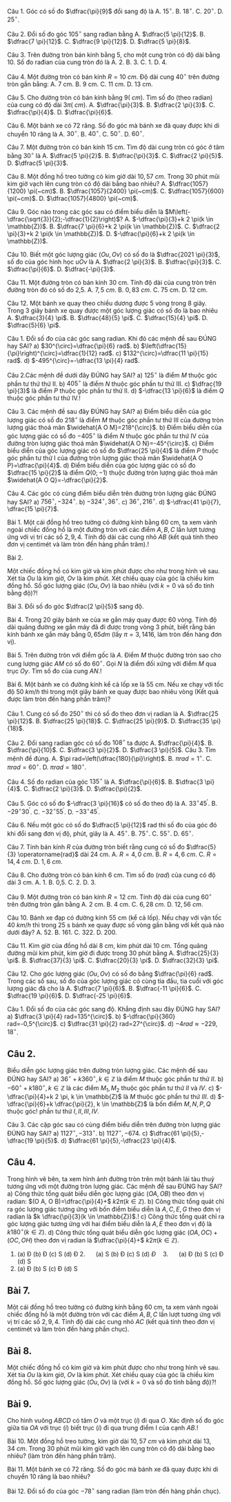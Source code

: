 Câu 1. Góc có số đo $\dfrac{\pi}{9}$ đổi sang độ là
A. $15^{\circ}$.
B. $18^{\circ}$.
C. $20^{\circ}$.
D. $25^{\circ}$.

Câu 2. Đổi số đo góc $105^{\circ}$ sang rađian bằng
A. $\dfrac{5 \pi}{12}$.
B. $\dfrac{7 \pi}{12}$.
C. $\dfrac{9 \pi}{12}$.
D. $\dfrac{5 \pi}{8}$.

Câu 3. Trên đường tròn bán kính bằng 5, cho một cung tròn có độ dài bằng 10. Số đo rađian của cung tròn đó là
A. 2.
B. 3.
C. 1.
D. 4.

Câu 4. Một đường tròn có bán kính $R=10 ~cm$. Độ dài cung $40^{\circ}$ trên đường tròn gần bằng:
A. 7 cm.
B. 9 cm.
C. 11 cm.
D. 13 cm.

Câu 5. Cho đường tròn có bán kính bằng $9(~cm)$. Tìm số đo (theo radian) của cung có độ dài $3 \pi(~cm)$.
A. $\dfrac{\pi}{3}$.
B. $\dfrac{2 \pi}{3}$.
C. $\dfrac{\pi}{4}$.
D. $\dfrac{\pi}{6}$.

Câu 6. Một bánh xe có 72 răng. Số đo góc mà bánh xe đã quay được khi di chuyển 10 răng là
A. $30^{\circ}$.
B. $40^{\circ}$.
C. $50^{\circ}$.
D. $60^{\circ}$.

Câu 7. Một đường tròn có bán kính 15 cm. Tìm độ dài cung tròn có góc ở tâm bằng $30^{\circ}$ là
A. $\dfrac{5 \pi}{2}$.
B. $\dfrac{\pi}{3}$.
C. $\dfrac{2 \pi}{5}$.
D. $\dfrac{5 \pi}{3}$.

Câu 8. Một đồng hồ treo tường có kim giờ dài $10,57 ~cm$. Trong 30 phút mũi kim giờ vạch lên cung tròn có độ dài bằng bao nhiêu?
A. $\dfrac{1057}{1200} \pi(~cm)$.
B. $\dfrac{1057}{2400} \pi(~cm)$.
C. $\dfrac{1057}{600} \pi(~cm)$.
D. $\dfrac{1057}{4800} \pi(~cm)$.

Câu 9. Góc nào trong các góc sau có điểm biểu diễn là $M\left(-\dfrac{\sqrt{3}}{2};-\dfrac{1}{2}\right)$?
A. $-\dfrac{\pi}{3}+k 2 \pi(k \in \mathbb{Z})$.
B. $\dfrac{7 \pi}{6}+k 2 \pi(k \in \mathbb{Z})$.
C. $\dfrac{2 \pi}{3}+k 2 \pi(k \in \mathbb{Z})$.
D. $-\dfrac{\pi}{6}+k 2 \pi(k \in \mathbb{Z})$.

Câu 10. Biết một góc lượng giác $(O u, O v)$ có số đo là $\dfrac{2021 \pi}{3}$, số đo của góc hình học $u O v$ là
A. $\dfrac{2 \pi}{3}$.
B. $\dfrac{\pi}{3}$.
C. $\dfrac{\pi}{6}$.
D. $\dfrac{-\pi}{3}$.

Câu 11. Một đường tròn có bán kính 30 cm. Tính độ dài của cung tròn trên đường tròn đó có số đo 2,5.
A. $7,5 ~cm$.
B. $0,83 ~cm$.
C. 75 cm.
D. 12 cm.

Câu 12. Một bánh xe quay theo chiều dương được 5 vòng trong 8 giây. Trong 3 giây bánh xe quay được một góc lượng giác có số đo là bao nhiêu
A. $\dfrac{3}{4} \pi$.
B. $\dfrac{48}{5} \pi$.
C. $\dfrac{15}{4} \pi$.
D. $\dfrac{5}{6} \pi$.

Câu 1. Đổi số đo của các góc sang radian. Khi đó các mệnh đề sau ĐÚNG hay SAI?
a) $30^{\circ}=\dfrac{\pi}{6} rad$.
b) $\left(\dfrac{15}{\pi}\right)^{\circ}=\dfrac{1}{12} rad$.
c) $132^{\circ}=\dfrac{11 \pi}{15} rad$.
d) $-495^{\circ}=-\dfrac{13 \pi}{4} rad$.

Câu 2.Các mệnh đề dưới đây ĐÚNG hay SAI?
a) $125^{\circ}$ là điểm $M$ thuộc góc phần tư thứ thứ II.
b) $405^{\circ}$ là điểm $N$ thuộc góc phần tư thứ III.
c) $\dfrac{19 \pi}{3}$ là điểm $P$ thuộc góc phần tư thứ II.
d) $-\dfrac{13 \pi}{6}$ là điểm $Q$ thuộc góc phần tư thứ IV.!

Câu 3. Các mệnh đề sau đây ĐÚNG hay SAI?
a) Điểm biểu diễn của góc lượng giác có số đo $218^{\circ}$ là điểm $M$ thuộc góc phần tư thứ III của đường tròn lượng giác thoả mãn $\widehat{A O M}=218^{\circ}$.
b) Điểm biểu diễn của góc lượng giác có số đo $-405^{\circ}$ là điểm $N$ thuộc góc phần tư thứ IV của đường tròn lượng giác thoả mãn $\widehat{A O N}=-45^{\circ}$.
c) Điểm biểu diễn của góc lượng giác có số đo $\dfrac{25 \pi}{4}$ là điểm $P$ thuộc góc phần tư thứ I của đường tròn lượng giác thoả mãn $\widehat{A O P}=\dfrac{\pi}{4}$.
d) Điểm biểu diễn của góc lượng giác có số đo $\dfrac{15 \pi}{2}$ là điểm $Q(0;-1)$ thuộc đường tròn lượng giác thoả mãn $\widehat{A O Q}=-\dfrac{\pi}{2}$.

Câu 4. Các góc có cùng điểm biểu diễn trên đường tròn lượng giác ĐÚNG hay SAI?
a) $756^{\circ},-324^{\circ}$.
b) $-324^{\circ}, 36^{\circ}$.
c) $36^{\circ}, 216^{\circ}$.
d) $-\dfrac{41 \pi}{7}, \dfrac{15 \pi}{7}$.

Bài 1.
Một cái đồng hồ treo tường có đường kính bằng 60 cm, ta xem vành ngoài chiếc đồng hồ là một đường tròn với các điểm $A, B, C$ lần lượt tương ứng với vị trí các số $2,9,4$. Tính độ dài các cung nhỏ $A B$ (kết quả tính theo đơn vị centimét và làm tròn đến hàng phần trăm).!

Bài 2.

Một chiếc đồng hồ có kim giờ và kim phút được cho như trong hình vẽ sau. Xét tia $O u$ là kim giờ, $O v$ là kim phút. Xét chiều quay của góc là chiều kim đồng hồ. Số góc lượng giác $(O u, O v)$ là bao nhiêu (với $k=0$ và số đo tính bằng độ)?!



Bài 3. Đổi số đo góc $\dfrac{2 \pi}{5}$ sang độ.

Bài 4. Trong 20 giây bánh xe của xe gắn máy quay được 60 vòng. Tính độ dài quãng đường xe gắn máy đã đi được trong vòng 3 phút, biết rằng bán kính bánh xe gắn máy bằng $0,65 dm$ (lấy $\pi=3,1416$, làm tròn đến hàng đơn vị). 

Bài 5. Trên đường tròn với điểm gốc là $A$. Điểm $M$ thuộc đường tròn sao cho cung lượng giác $A M$ có số đo $60^{\circ}$. Gọi $N$ là điểm đối xứng với điểm $M$ qua trục $O y$. Tìm số đo của cung $A N$.!

Bài 6. Một bánh xe có đường kính kể cả lốp xe là 55 cm. Nếu xe chạy với tốc độ 50 $km / h$ thì trong một giây bánh xe quay được bao nhiêu vòng (Kết quả được làm tròn đến hàng phần trăm)?

Câu 1. Cung có số đo $250^{\circ}$ thì có số đo theo đơn vị radian là
A. $\dfrac{25 \pi}{12}$.
B. $\dfrac{25 \pi}{18}$.
C. $\dfrac{25 \pi}{9}$.
D. $\dfrac{35 \pi}{18}$.

Câu 2. Đổi sang radian góc có số đo $108^{\circ}$ ta được
A. $\dfrac{\pi}{4}$.
B. $\dfrac{\pi}{10}$.
C. $\dfrac{3 \pi}{2}$.
D. $\dfrac{3 \pi}{5}$.
Câu 3. Tìm mệnh đề đúng.
A. $\pi rad=\left(\dfrac{180}{\pi}\right)$.
B. $\pi rad=1^{\circ}$.
C. $\pi rad=60^{\circ}$.
D. $\pi rad=180^{\circ}$.

Câu 4. Số đo radian của góc $135^{\circ}$ là
A. $\dfrac{\pi}{6}$.
B. $\dfrac{3 \pi}{4}$.
C. $\dfrac{2 \pi}{3}$.
D. $\dfrac{\pi}{2}$.

Câu 5. Góc có số đo $-\dfrac{3 \pi}{16}$ có số đo theo độ là
A. $33^{\circ} 45^{\prime}$.
B. $-29^{\circ} 30^{\prime}$.
C. $-32^{\circ} 55^{\prime}$.
D. $-33^{\circ} 45^{\prime}$.

Câu 6. Nếu một góc có số đo $\dfrac{5 \pi}{12}$ rad thì số đo của góc đó khi đổi sang đơn vị độ, phút, giây là
A. $45^{\circ}$.
B. $75^{\circ}$.
C. $55^{\circ}$.
D. $65^{\circ}$.

Câu 7. Tính bán kính $R$ của đường tròn biết rằng cung có số đo $\dfrac{5}{3} \operatorname{rad}$ dài 24 cm.
A. $R=4,0 ~cm$.
B. $R=4,6 ~cm$.
C. $R=14,4 ~cm$.
D. $1,6 ~cm$.

Câu 8. Cho đường tròn có bán kính 6 cm. Tìm số đo $(rad)$ của cung có độ dài 3 cm.
A. 1.
B. 0,5.
C. 2.
D. 3.

Câu 9. Một đường tròn có bán kính $R=12 ~cm$. Tính độ dài của cung $60^{\circ}$ trên đường tròn gần bằng
A. 2 cm.
B. 4 cm.
C. $6,28 ~cm$.
D. $12,56 ~cm$.

Câu 10. Bánh xe đạp có đường kính 55 cm (kể cả lốp). Nếu chạy với vận tốc $40 ~km / h$ thì trong 25 s bánh xe quay được số vòng gần bằng với kết quả nào dưới đây?
A. 52.
B. 161.
C. 322.
D. 200.

Câu 11. Kim giờ của đồng hồ dài 8 cm, kim phút dài 10 cm. Tổng quãng đường mũi kim phút, kim giờ đi được trong 30 phút bằng
A. $\dfrac{25}{3} \pi$.
B. $\dfrac{37}{3} \pi$.
C. $\dfrac{20}{3} \pi$.
D. $\dfrac{32}{3} \pi$.

Câu 12. Cho góc lượng giác $(O u, O v)$ có số đo bằng $\dfrac{\pi}{6} rad$. Trong các số sau, số đo của góc lượng giác có cùng tia đầu, tia cuối với góc lượng giác đã cho là
A. $\dfrac{7 \pi}{6}$.
B. $\dfrac{-11 \pi}{6}$.
C. $\dfrac{19 \pi}{6}$.
D. $\dfrac{-25 \pi}{6}$.

Câu 1. Đổi số đo của các góc sang độ. Khẳng định sau đây ĐÚNG hay SAI?
a) $\dfrac{3 \pi}{4} rad=135^{\circ}$.
b) $-\dfrac{\pi}{360} rad=-0,5^{\circ}$.
c) $\dfrac{31 \pi}{2} rad=27^{\circ}$.
d) $-4 rad \approx-229,18^{\circ}$.

## Câu 2.

Biểu diễn góc lượng giác trên đường tròn lượng giác. Các mệnh đề sau ĐÚNG hay SAI?
a) $36^{\circ}+k 360^{\circ}, k \in \mathbb{Z}$ là điểm $M$ thuộc góc phần tư thứ $I I$.
b) $-60^{\circ}+k 180^{\circ}, k \in \mathbb{Z}$ là các điểm $M_{1}, M_{2}$ thuộc góc phần tư thứ $I I$ và $I V$.
c) $-\dfrac{\pi}{4}+k 2 \pi, k \in \mathbb{Z}$ là $M$ thuộc góc phần tư thứ $I I I$.
d) $-\dfrac{\pi}{6}+k \dfrac{\pi}{2}, k \in \mathbb{Z}$ là bốn điểm $M, N, P, Q$ thuộc góc! phần tư thứ $I, I I, I I I, I V$.

Câu 3. Các cặp góc sau có cùng điểm biểu diễn trên đường tròn lượng giác ĐÚNG hay SAI?
a) $1127^{\circ},-313^{\circ}$.
b) $1127^{\circ},-674$.
c) $\dfrac{61 \pi}{5},-\dfrac{19 \pi}{5}$.
d) $\dfrac{61 \pi}{5},-\dfrac{23 \pi}{4}$.

## Câu 4.

Trong hình vẽ bên, ta xem hình ảnh đường tròn trên một bánh lái tàu thuỷ tương ứng với một đường tròn lượng giác. Các mệnh đề sau ĐÚNG hay SAI?
a) Công thức tổng quát biểu diễn góc lượng giác $(O A, O B)$ theo đơn vị radian: $(O A, O B)=\dfrac{\pi}{4}+$ $k 2 \pi(k \in \mathbb{Z})$.
b) Công thức tổng quát chỉ ra góc lượng giác tương ứng với bốn điểm biểu diễn là $A, C, E, G$ theo đơn vị radian là $k \dfrac{\pi}{3}(k \in \mathbb{Z})$.!
c) Công thức tổng quát chỉ ra góc lượng giác tương ứng với hai điểm biểu diễn là $A, E$ theo đơn vị độ là $k 180^{\circ}(k \in \mathbb{Z})$.
d) Công thức tổng quát biểu diễn góc lượng giác $(O A, O C)+(O C, O H)$ theo đơn vị radian là $\dfrac{\pi}{4}+$ $k 2 \pi(k \in \mathbb{Z})$.

1. (a) Đ (b) Đ (c) S (d) Đ 2. $\quad$ (a) S (b) Đ (c) S (d) $Đ \quad 3$. $\quad$ (a) Đ (b) S (c) Đ (d) S
2. (a) Đ (b) S (c) Đ (d) S


## Bài 7.

Một cái đồng hồ treo tường có đường kính bằng 60 cm, ta xem vành ngoài chiếc đồng hồ là một đường tròn với các điểm $A, B, C$ lần lượt tương ứng với vị trí các số $2,9,4$. Tính độ dài các cung nhỏ $A C$ (kết quả tính theo đơn vị centimét và làm tròn đến hàng phần chục).


## Bài 8.

Một chiếc đồng hồ có kim giờ và kim phút được cho như trong hình vẽ sau. Xét tia $O u$ là kim giờ, $O v$ là kim phút. Xét chiều quay của góc là chiều kim đồng hồ. Số góc lượng giác $(O u, O v)$ là (với $k=0$ và số đo tính bằng độ)?!



## Bài 9.

Cho hình vuông $A B C D$ có tâm $O$ và một trục $(i)$ đi qua $O$. Xác định số đo góc giữa tia $O A$ với trục ($i$) biết trục ($i$) đi qua trung điểm I của cạnh $A B$.!

Bài 10. Một đồng hồ treo tường, kim giờ dài $10,57 ~cm$ và kim phút dài $13,34 ~cm$. Trong 30 phút mũi kim giờ vạch lên cung tròn có độ dài bằng bao nhiêu? (làm tròn đến hàng phần trăm).


Bài 11. Một bánh xe có 72 răng. Số đo góc mà bánh xe đã quay được khi di chuyển 10 răng là bao nhiêu?


Bài 12. Đổi số đo của góc $-78^{\circ}$ sang radian (làm tròn đến hàng phần chục).